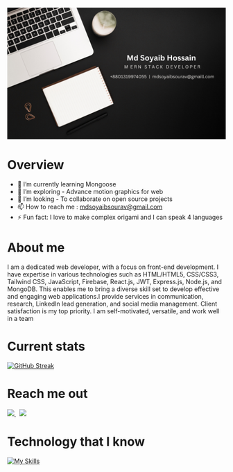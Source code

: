 ![Albuquerque, New Mexico](/sourav.png)

# Overview 
- 🌱 I’m currently learning Mongoose
- 🤔 I’m exploring - Advance motion graphics for web
- 👯 I’m looking - To collaborate on open source projects
- 📫 How to reach me : mdsoyaibsourav@gmail.com
- ⚡ Fun fact: I love to make complex origami and I can speak 4 languages
<!-- TODO 1 -->

# About me

<p>I am a dedicated web developer, with a focus on front-end development. I have expertise in various technologies such as HTML/HTML5, CSS/CSS3, Tailwind CSS, JavaScript, Firebase, React.js, JWT, Express.js, Node.js, and MongoDB. This enables me to bring a diverse skill set to develop effective and engaging web applications.I provide services in communication, research, LinkedIn lead generation, and social media management. Client satisfaction is my top priority. I am self-motivated, versatile, and work well in a team</p>

# Current stats

[![GitHub Streak](https://github-readme-streak-stats.herokuapp.com?user=Mdsoyaib123&theme=algolia)](https://git.io/streak-stats)



# Reach me out
<a href="https://www.linkedin.com/in/md-soyaib-hossain-sourov-9b75a92a0">
<img src="https://skillicons.dev/icons?i=linkedin" />
</a> &nbsp 
<a href="https://github.com/Mdsoyaib123">
<img src="https://skillicons.dev/icons?i=github" />
</a>



# Technology that I know

[![My Skills](https://skillicons.dev/icons?i=js,react,express,nodejs,mongodb,firebase,tailwind,html,css)](https://skillicons.dev)
